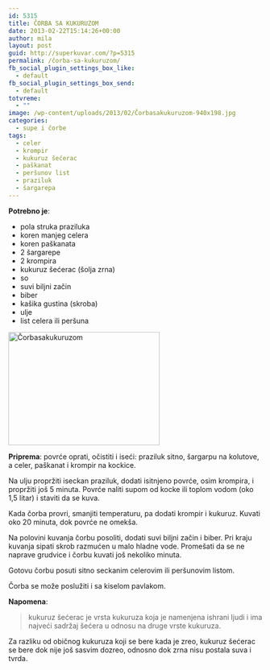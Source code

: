 ```yaml
---
id: 5315
title: ČORBA SA KUKURUZOM
date: 2013-02-22T15:14:26+00:00
author: mila
layout: post
guid: http://superkuvar.com/?p=5315
permalink: /čorba-sa-kukuruzom/
fb_social_plugin_settings_box_like:
  - default
fb_social_plugin_settings_box_send:
  - default
totvreme:
  - ""
image: /wp-content/uploads/2013/02/Čorbasakukuruzom-940x198.jpg
categories:
  - supe i čorbe
tags:
  - celer
  - krompir
  - kukuruz šećerac
  - paškanat
  - peršunov list
  - praziluk
  - šargarepa
---
```

**Potrebno je**:

  * pola struka praziluka
  * koren manjeg celera
  * koren paškanata
  * 2 šargarepe
  * 2 krompira
  * kukuruz šećerac (šolja zrna)
  * so
  * suvi biljni začin
  * biber
  * kašika gustina (skroba)
  * ulje
  * list celera ili peršuna

<img class="alignnone size-medium wp-image-5316" src="/wp-content/uploads/2013/02/Čorbasakukuruzom-1024x768.jpg" alt="Čorbasakukuruzom" width="300" height="225" /> 

**Priprema**: povrće oprati, očistiti i iseći: praziluk sitno, šargarpu na kolutove, a celer, paškanat i krompir na kockice.

Na ulju propržiti iseckan praziluk, dodati isitnjeno povrće, osim krompira, i propržiti još 5 minuta. Povrće naliti supom od kocke ili toplom vodom (oko 1,5 litar) i staviti da se kuva.

Kada čorba provri, smanjiti temperaturu, pa dodati krompir i kukuruz. Kuvati oko 20 minuta, dok povrće ne omekša.

Na polovini kuvanja čorbu posoliti, dodati suvi biljni začin i biber. Pri kraju kuvanja sipati skrob razmućen u malo hladne vode. Promešati da se ne naprave grudvice i čorbu kuvati još nekoliko minuta.

Gotovu čorbu posuti sitno seckanim celerovim ili peršunovim listom.

Čorba se može poslužiti i sa kiselom pavlakom.

**Napomena**: 
> kukuruz šećerac je vrsta kukuruza koja je namenjena ishrani ljudi i ima najveći sadržaj šećera u odnosu na druge vrste kukuruza.

Za razliku od običnog kukuruza koji se bere kada je zreo, kukuruz šećerac se bere dok nije još sasvim dozreo, odnosno dok zrna nisu postala suva i tvrda.

&nbsp;